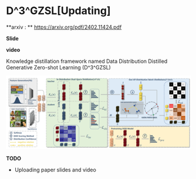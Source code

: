 # D^3^GZSL[Updating]

**arxiv : ** https://arxiv.org/pdf/2402.11424.pdf

**Slide**

**video**

 Knowledge distillation framework named Data Distribution Distilled Generative Zero-shot Learning (D^3^GZSL)

![image-20240222164202812](doc/image-20240222164202812.png)

**TODO**

- Uploading paper slides and video